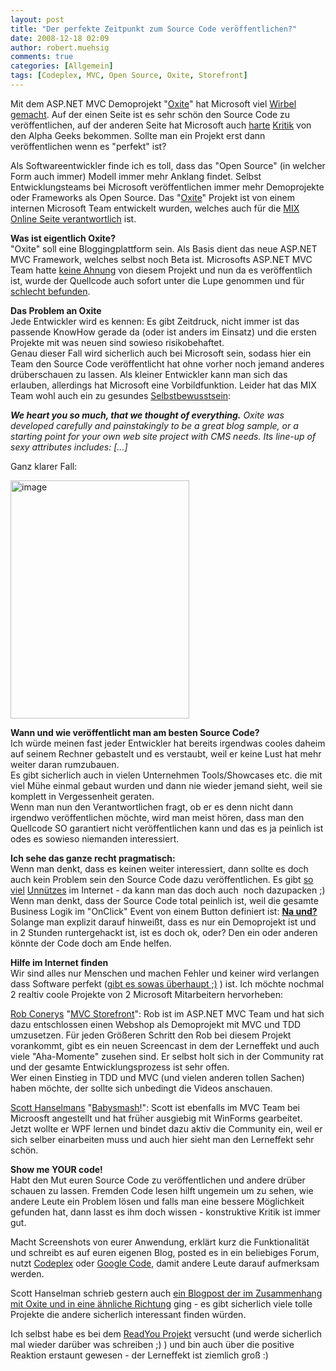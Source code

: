 ```yaml
---
layout: post
title: "Der perfekte Zeitpunkt zum Source Code veröffentlichen?"
date: 2008-12-18 02:09
author: robert.muehsig
comments: true
categories: [Allgemein]
tags: [Codeplex, MVC, Open Source, Oxite, Storefront]
---
```

<p>Mit dem ASP.NET MVC Demoprojekt &quot;<a href="http://www.codeplex.com/oxite">Oxite</a>&quot; hat Microsoft viel <a href="http://www.heise.de/newsticker/Mehr-Open-Source-von-Microsoft-Oxite-ein-CMS-und-Blogging-System--/meldung/120183">Wirbel gemacht</a>. Auf der einen Seite ist es sehr sch&#246;n den Source Code zu ver&#246;ffentlichen, auf der anderen Seite hat Microsoft auch <a href="http://codebetter.com/blogs/karlseguin/archive/2008/12/15/oxite-oh-dear-lord-why.aspx">harte</a> <a href="http://www.lazycoder.com/weblog/2008/12/15/new-aspnet-mvc-sample-oxite-needs-some-tlc/">Kritik</a> von den Alpha Geeks bekommen. Sollte man ein Projekt erst dann ver&#246;ffentlichen wenn es &quot;perfekt&quot; ist? </p> 
<!--more-->
  <p>Als Softwareentwickler finde ich es toll, dass das &quot;Open Source&quot; (in welcher Form auch immer) Modell immer mehr Anklang findet. Selbst Entwicklungsteams bei Microsoft ver&#246;ffentlichen immer mehr Demoprojekte oder Frameworks als Open Source. Das &quot;<a href="http://www.codeplex.com/oxite">Oxite</a>&quot; Projekt ist von einem internen Microsoft Team entwickelt wurden, welches auch f&#252;r die <a href="http://visitmix.com/Lab/oxite">MIX Online Seite verantwortlich</a> ist.</p>  <p><strong>Was ist eigentlich Oxite?      <br /></strong>&quot;Oxite&quot; soll eine Bloggingplattform sein. Als Basis dient das neue ASP.NET MVC Framework, welches selbst noch Beta ist. Microsofts ASP.NET MVC Team hatte <a href="http://blog.wekeroad.com/blog/some-thoughts-on-oxite/">keine Ahnung</a> von diesem Projekt und nun da es ver&#246;ffentlich ist, wurde der Quellcode auch sofort unter die Lupe genommen und f&#252;r <a href="http://codebetter.com/blogs/karlseguin/archive/2008/12/15/oxite-oh-dear-lord-why.aspx">schlecht befunden</a>.</p>  <p><strong>Das Problem an Oxite</strong>     <br />Jede Entwickler wird es kennen: Es gibt Zeitdruck, nicht immer ist das passende KnowHow gerade da (oder ist anders im Einsatz) und die ersten Projekte mit was neuen sind sowieso risikobehaftet.     <br />Genau dieser Fall wird sicherlich auch bei Microsoft sein, sodass hier ein Team den Source Code ver&#246;ffentlicht hat ohne vorher noch jemand anderes dr&#252;berschauen zu lassen. Als kleiner Entwickler kann man sich das erlauben, allerdings hat Microsoft eine Vorbildfunktion. Leider hat das MIX Team wohl auch ein zu gesundes <a href="http://visitmix.com/Lab/oxite">Selbstbewusstsein</a>:</p>  <p><em><strong>We heart you so much, that we thought of everything.</strong> Oxite was developed carefully and painstakingly to be a great blog sample, or a starting point for your own web site project with CMS needs. Its line-up of sexy attributes includes: [...]</em></p>  <p>Ganz klarer Fall:</p>  <p><a href="{{BASE_PATH}}/assets/wp-images/image576.png"><img style="border-top-width: 0px; border-left-width: 0px; border-bottom-width: 0px; border-right-width: 0px" height="381" alt="image" src="{{BASE_PATH}}/assets/wp-images/image-thumb554.png" width="286" border="0" /></a> </p>  <p><strong>Wann und wie ver&#246;ffentlicht man am besten Source Code?      <br /></strong>Ich w&#252;rde meinen fast jeder Entwickler hat bereits irgendwas cooles daheim auf seinem Rechner gebastelt und es verstaubt, weil er keine Lust hat mehr weiter daran rumzubauen.     <br />Es gibt sicherlich auch in vielen Unternehmen Tools/Showcases etc. die mit viel M&#252;he einmal gebaut wurden und dann nie wieder jemand sieht, weil sie komplett in Vergessenheit geraten.     <br />Wenn man nun den Verantwortlichen fragt, ob er es denn nicht dann irgendwo ver&#246;ffentlichen m&#246;chte, wird man meist h&#246;ren, dass man den Quellcode SO garantiert nicht ver&#246;ffentlichen kann und das es ja peinlich ist odes es sowieso niemanden interessiert.</p>  <p><strong>Ich sehe das ganze recht pragmatisch:</strong>     <br />Wenn man denkt, dass es keinen weiter interessiert, dann sollte es doch auch kein Problem sein den Source Code dazu ver&#246;ffentlichen. Es gibt <a href="http://twitter.com/">so</a> <a href="http://icanhascheezburger.com/">viel</a> <a href="http://www.stupidedia.org/stupi/Hauptseite">Unn&#252;tzes</a> im Internet - da kann man das doch auch&#160; noch dazupacken ;)     <br />Wenn man denkt, dass der Source Code total peinlich ist, weil die gesamte Business Logik im &quot;OnClick&quot; Event von einem Button definiert ist: <strong><u>Na und?</u></strong> Solange man explizit darauf hinwei&#223;t, dass es nur ein Demoprojekt ist und in 2 Stunden runtergehackt ist, ist es doch ok, oder? Den ein oder anderen k&#246;nnte der Code doch am Ende helfen.</p>  <p><strong>Hilfe im Internet finden      <br /></strong>Wir sind alles nur Menschen und machen Fehler und keiner wird verlangen dass Software perfekt (<a href="http://blog.alexonasp.net/archive/2008/12/03/gedanken-zum-perfekten-software-design.aspx">gibt es sowas &#252;berhaupt ;)</a> ) ist. Ich m&#246;chte nochmal 2 realtiv coole Projekte von 2 Microsoft Mitarbeitern hervorheben:</p>  <p><a href="http://blog.wekeroad.com/">Rob Conerys</a> &quot;<a href="http://blog.wekeroad.com/mvc-storefront/">MVC Storefront</a>&quot;: Rob ist im ASP.NET MVC Team und hat sich dazu entschlossen einen Webshop als Demoprojekt mit MVC und TDD umzusetzen. F&#252;r jeden Gr&#246;&#223;eren Schritt den Rob bei diesem Projekt vorankommt, gibt es ein neuen Screencast in dem der Lerneffekt und auch viele &quot;Aha-Momente&quot; zusehen sind. Er selbst holt sich in der Community rat und der gesamte Entwicklungsprozess ist sehr offen.     <br />Wer einen Einstieg in TDD und MVC (und vielen anderen tollen Sachen) haben m&#246;chte, der sollte sich unbedingt die Videos anschauen.</p>  <p><a href="http://www.hanselman.com/blog/">Scott Hanselmans</a> &quot;<a href="http://www.hanselman.com/blog/CategoryView.aspx?category=BabySmash">Babysmash</a>!&quot;: Scott ist ebenfalls im MVC Team bei Microosft angestellt und hat fr&#252;her ausgiebig mit WinForms gearbeitet. Jetzt wollte er WPF lernen und bindet dazu aktiv die Community ein, weil er sich selber einarbeiten muss und auch hier sieht man den Lerneffekt sehr sch&#246;n.</p>  <p><strong>Show me YOUR code!      <br /></strong>Habt den Mut euren Source Code zu ver&#246;ffentlichen und andere dr&#252;ber schauen zu lassen. Fremden Code lesen hilft ungemein um zu sehen, wie andere Leute ein Problem l&#246;sen und falls man eine bessere M&#246;glichkeit gefunden hat, dann lasst es ihm doch wissen - konstruktive Kritik ist immer gut.</p>  <p>Macht Screenshots von eurer Anwendung, erkl&#228;rt kurz die Funktionalit&#228;t und schreibt es auf euren eigenen Blog, posted es in ein beliebiges Forum, nutzt <a href="http://codeplex.com">Codeplex</a> oder <a href="http://code.google.com/hosting/">Google Code</a>, damit andere Leute darauf aufmerksam werden.</p>  <p>Scott Hanselman schrieb gestern auch <a href="http://www.hanselman.com/blog/ASPNETMVCSamplesOxiteAndCommunity.aspx">ein Blogpost der im Zusammenhang mit Oxite und in eine &#228;hnliche Richtung</a> ging - es gibt sicherlich viele tolle Projekte die andere sicherlich interessant finden w&#252;rden.</p>  <p>Ich selbst habe es bei dem <a href="http://code-inside.de/blog/category/howtocode/">ReadYou Projekt</a> versucht (und werde sicherlich mal wieder dar&#252;ber was schreiben ;) ) und bin auch &#252;ber die positive Reaktion erstaunt gewesen - der Lerneffekt ist ziemlich gro&#223; :)</p>
